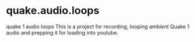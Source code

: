 # quake.audio.loops
quake 1 audio loops
This is a project for recording, looping ambient Quake 1 audio and prepping it for loading into youtube.
